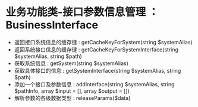 # 业务功能类-接口参数信息管理 ： BusinessInterface
- 返回接口系统信息的缓存键 : getCacheKeyForSystem(string $systemAlias)
- 返回系统接口信息的缓存键 : getCacheKeyForSystemInterface(string $systemAlias, string $path)
- 获取系统信息 : getSystem(string $systemAlias)
- 获取具体接口的信息 : getSystemInterface(string $systemAlias, string $path)
- 添加一个接口及参数信息 : addInterface(string $systemAlias, string $pathInfo, array $input = [], array $output = [])
- 解析参数的各级数据类型 : releaseParams($data)

